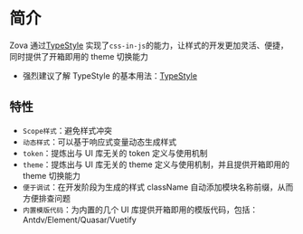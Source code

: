 # 简介

Zova 通过[TypeStyle](https://github.com/typestyle/typestyle) 实现了`css-in-js`的能力，让样式的开发更加灵活、便捷，同时提供了开箱即用的 theme 切换能力

- 强烈建议了解 TypeStyle 的基本用法：[TypeStyle](https://github.com/typestyle/typestyle)

## 特性

- `Scope样式`：避免样式冲突
- `动态样式`：可以基于响应式变量动态生成样式
- `token`：提炼出与 UI 库无关的 token 定义与使用机制
- `theme`：提炼出与 UI 库无关的 theme 定义与使用机制，并且提供开箱即用的 theme 切换能力
- `便于调试`：在开发阶段为生成的样式 className 自动添加模块名称前缀，从而方便排查问题
- `内置模版代码`：为内置的几个 UI 库提供开箱即用的模版代码，包括：Antdv/Element/Quasar/Vuetify
